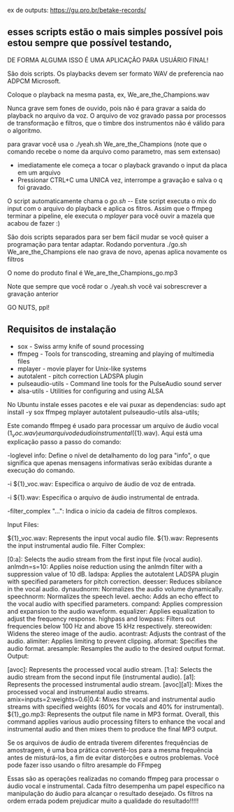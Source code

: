 ex de outputs: https://gu.pro.br/betake-records/

## esses scripts estão o mais simples possível pois estou sempre que possível testando, 

DE FORMA ALGUMA ISSO É UMA APLICAÇÃO PARA USUÁRIO FINAL!

São dois scripts. Os playbacks devem ser formato WAV de preferencia nao ADPCM Microsoft.

Coloque o playback na mesma pasta, ex, We_are_the_Champions.wav

Nunca grave sem fones de ouvido, pois não é para gravar a saída do playback no arquivo da voz.
O arquivo de voz gravado passa por processos de transformação e filtros, que o timbre dos instrumentos não é válido para o algoritmo.

para gravar você usa o ./yeah.sh  We_are_the_Champions (note que o comando recebe o nome da arquivo como parametro, mas sem extensao)

* imediatamente ele começa a tocar o playback gravando o input da placa em um arquivo
* Pressionar CTRL+C uma UNICA vez, interrompe a gravação e salva o q foi gravado.

O script automaticamente chama o *go.sh* -- Este script executa o mix do input com o arquivo do playback e aplica os fitros.
Assim que o ffmpeg terminar a pipeline, ele executa o *mplayer* para você ouvir a mazela que acabou de fazer :)

São dois scripts separados para ser bem fácil mudar se você quiser a programação para tentar adaptar.
Rodando porventura ./go.sh  We_are_the_Champions ele nao grava de novo, apenas aplica novamente os filtros

O nome do produto final é  We_are_the_Champions_go.mp3

Note que sempre que você rodar o ./yeah.sh você vai sobrescrever a gravação anterior

GO NUTS, ppl!

## Requisitos de instalação

* sox - Swiss army knife of sound processing
* ffmpeg - Tools for transcoding, streaming and playing of multimedia files
* mplayer - movie player for Unix-like systems
* autotalent -  pitch correction LADSPA plugin
* pulseaudio-utils - Command line tools for the PulseAudio sound server
* alsa-utils - Utilities for configuring and using ALSA

No Ubuntu instale esses pacotes e ele vai puxar as dependencias: sudo apt install -y sox ffmpeg mplayer autotalent pulseaudio-utils alsa-utils;



Este comando ffmpeg é usado para processar um arquivo de áudio vocal (${1}_voc.wav) e um arquivo de áudio instrumental (${1}.wav). Aqui está uma explicação passo a passo do comando:

-loglevel info: Define o nível de detalhamento do log para "info", o que significa que apenas mensagens informativas serão exibidas durante a execução do comando.

-i ${1}_voc.wav: Especifica o arquivo de áudio de voz de entrada.

-i ${1}.wav: Especifica o arquivo de áudio instrumental de entrada.

-filter_complex "...": Indica o início da cadeia de filtros complexos.

Input Files:

${1}_voc.wav: Represents the input vocal audio file.
${1}.wav: Represents the input instrumental audio file.
Filter Complex:

[0:a]: Selects the audio stream from the first input file (vocal audio).
anlmdn=s=10: Applies noise reduction using the anlmdn filter with a suppression value of 10 dB.
ladspa: Applies the autotalent LADSPA plugin with specified parameters for pitch correction.
deesser: Reduces sibilance in the vocal audio.
dynaudnorm: Normalizes the audio volume dynamically.
speechnorm: Normalizes the speech level.
aecho: Adds an echo effect to the vocal audio with specified parameters.
compand: Applies compression and expansion to the audio waveform.
equalizer: Applies equalization to adjust the frequency response.
highpass and lowpass: Filters out frequencies below 100 Hz and above 15 kHz respectively.
stereowiden: Widens the stereo image of the audio.
acontrast: Adjusts the contrast of the audio.
alimiter: Applies limiting to prevent clipping.
aformat: Specifies the audio format.
aresample: Resamples the audio to the desired output format.
Output:

[avoc]: Represents the processed vocal audio stream.
[1:a]: Selects the audio stream from the second input file (instrumental audio).
[a1]: Represents the processed instrumental audio stream.
[avoc][a1]: Mixes the processed vocal and instrumental audio streams.
amix=inputs=2:weights=0.6|0.4: Mixes the vocal and instrumental audio streams with specified weights (60% for vocals and 40% for instrumental).
${1}_go.mp3: Represents the output file name in MP3 format.
Overall, this command applies various audio processing filters to enhance the vocal and instrumental audio and then mixes them to produce the final MP3 output.

Se os arquivos de áudio de entrada tiverem diferentes frequências de amostragem, é uma boa prática convertê-los para a mesma frequência antes de misturá-los, a fim de evitar distorções e outros problemas. Você pode fazer isso usando o filtro aresample do FFmpeg
 
Essas são as operações realizadas no comando ffmpeg para processar o áudio vocal e instrumental. Cada filtro desempenha um papel específico na manipulação do áudio para alcançar o resultado desejado. Os filtros na ordem errada podem prejudicar muito a qualidade do resultado!!!!!
